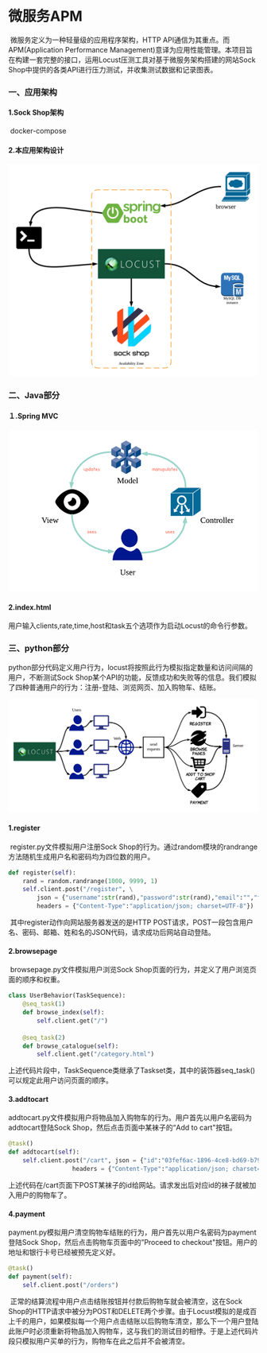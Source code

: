 # 微服务APM

​	微服务定义为一种轻量级的应用程序架构，HTTP API通信为其重点。而APM(Application Performance Management)意译为应用性能管理。本项目旨在构建一套完整的接口，运用Locust压测工具对基于微服务架构搭建的网站Sock Shop中提供的各类API进行压力测试，并收集测试数据和记录图表。



### 一、应用架构

#### 1.Sock Shop架构

​	docker-compose







#### 2.本应用架构设计

 

![Architecture](images/other/Architecture.png)

### 二、Java部分

#### １.Spring MVC

 

![SpringMVC](images/other/SpringMVC.png)

#### 2.index.html

​	用户输入clients,rate,time,host和task五个选项作为启动Locust的命令行参数。



### 三、python部分

​	python部分代码定义用户行为，locust将按照此行为模拟指定数量和访问间隔的用户，不断测试Sock Shop某个API的功能，反馈成功和失败等的信息。我们模拟了四种普通用户的行为：注册-登陆、浏览网页、加入购物车、结账。

 ![APM](images/other/Userbehaviour.png)

#### 1.register

​	register.py文件模拟用户注册Sock Shop的行为。通过random模块的randrange方法随机生成用户名和密码均为四位数的用户。

```python
def register(self):
	rand = random.randrange(1000, 9999, 1)
	self.client.post("/register", \
		json = {"username":str(rand),"password":str(rand),"email":"","firstName":"","lastName":""}, \
		headers = {"Content-Type":"application/json; charset=UTF-8"})
```

​	其中register动作向网站服务器发送的是HTTP POST请求，POST一段包含用户名、密码、邮箱、姓和名的JSON代码，请求成功后网站自动登陆。



#### 2.browsepage

​	browsepage.py文件模拟用户浏览Sock Shop页面的行为，并定义了用户浏览页面的顺序和权重。

```python
class UserBehavior(TaskSequence):
	@seq_task(1)
	def browse_index(self):
		self.client.get("/")
		
	@seq_task(2)
	def browse_catalogue(self):
		self.client.get("/category.html")
```

​	上述代码片段中，TaskSequence类继承了Taskset类，其中的装饰器seq_task()可以规定此用户访问页面的顺序。



#### 3.addtocart

​	addtocart.py文件模拟用户将物品加入购物车的行为。用户首先以用户名密码为addtocart登陆Sock Shop，然后点击页面中某袜子的“Add to cart"按钮。

```python
@task()
def addtocart(self):
	self.client.post("/cart", json = {"id":"03fef6ac-1896-4ce8-bd69-b798f85c6e0b"}, \
				  headers = {"Content-Type":"application/json; charset=UTF-8"})
```

​	上述代码在/cart页面下POST某袜子的id给网站。请求发出后对应id的袜子就被加入用户的购物车了。



#### 4.payment 

​	payment.py模拟用户清空购物车结账的行为，用户首先以用户名密码为payment登陆Sock Shop，然后点击购物车页面中的”Proceed to checkout"按钮。用户的地址和银行卡号已经被预先定义好。

```python
@task()
def payment(self):
	self.client.post("/orders")
```

​	正常的结算流程中用户点击结账按钮并付款后购物车就会被清空，这在Sock Shop的HTTP请求中被分为POST和DELETE两个步骤。由于Locust模拟的是成百上千的用户，如果模拟每一个用户点击结账以后购物车清空，那么下一个用户登陆此账户时必须重新将物品加入购物车，这与我们的测试目的相悖。于是上述代码片段只模拟用户买单的行为，购物车在此之后并不会被清空。



